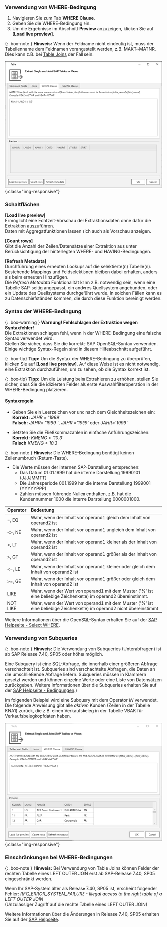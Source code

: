
### Verwendung von WHERE-Bedingung

1. Navigieren Sie zum Tab **WHERE Clause**.
2. Geben Sie die WHERE-Bedingung ein.
3. Um die Ergebnisse im Abschnitt **Preview** anzuzeigen, klicken Sie auf **[Load live preview]**.

{: .box-note }
**Hinweis:** Wenn der Feldname nicht eindeutig ist, muss der Tabellenname dem Feldnamen vorangestellt werden, z.B. MAKT~MATNR. Dies kann z.B. bei [Table Joins](./table-joins) der Fall sein.

![Extraction-Settings-01](/img/content/xu/Table-Extraction-Where-Clause.png){:class="img-responsive"}


### Schaltflächen
**[Load live preview]** <br>
Ermöglicht eine Echtzeit-Vorschau der Extraktionsdaten ohne dafür die Extraktion auszuführen. <br>
Daten mit Aggregatfunktionen lassen sich auch als Vorschau anzeigen. 
 
**[Count rows]** <br>
Gibt die Anzahl der Zeilen/Datensätze einer Extraktion aus unter Berücksichtigung der hinterlegten WHERE- und HAVING-Bedingungen. 

**[Refresh Metadata]** <br>
Durchführung eines erneuten Lookups auf die selektierte(n) Tabelle(n). Bestehende Mappings und Feldselektionen bleiben dabei erhalten, anders als beim erneuten Hinzufügen.<br>
Die *Refresh Metadata* Funktionalität kann z.B. notwendig sein, wenn eine Tabelle SAP-seitig angepasst, ein anderes Quellsystem angebunden, oder ein Update des Quellsystems durchgeführt wurde. In solchen Fällen kann es zu Datenschiefständen kommen, die durch diese Funktion bereinigt werden.   
 


### Syntax der WHERE-Bedingung  

{: .box-warning }
**Warnung! Fehlschlagen der Extraktion wegen Syntaxfehler!** <br>
Die Extraktionen schlagen fehl, wenn in der WHERE-Bedingung eine falsche Syntax verwendet wird.<br>
Stellen Sie sicher, dass Sie die korrekte SAP OpenSQL-Syntax verwenden. Einige wichtige Syntax-Regeln sind in diesem Hilfeabschnitt aufgeführt.

{: .box-tip}
**Tipp:** Um die Syntax der WHERE-Bedingung zu überprüfen, klicken Sie auf **[Load live preview]**. Auf diese Weise ist es nicht notwendig, eine Extraktion durchzuführen, um zu sehen, ob die Syntax korrekt ist.

{: .box-tip}
**Tipp:** Um die Leistung beim Extrahieren zu erhöhen, stellen Sie sicher, dass Sie die idizierten Felder als erste Auswahlfilteroperation in der WHERE-Bedingung platzieren.


#### Syntaxregeln

- Geben Sie ein Leerzeichen vor und nach dem Gleichheitszeichen ein:<br>
 **Korrekt:** *JAHR = '1999'* <br>
 **Falsch:** *JAHR= '1999 '*, *JAHR ='1999'* oder *JAHR='1999'*

- Setzten Sie die Fließkommazahlen in einfache Anführungszeichen: <br>
**Korrekt:** *KMENG > '10.3'* <br>
**Falsch** *KMENG > 10.3*


{: .box-note }
**Hinweis:** Die WHERE-Bedingung benötigt keinen Zeilenumbruch (Return-Taste).

- Die Werte müssen der internen SAP-Darstellung entsprechen:<br>
  - Das Datum 01.01.1999 hat die interne Darstellung 19990101 (JJJJMMTT) 
  - Die Jahresperiode 001.1999 hat die interne Darstellung 1999001 (YYYYYPPP)
  - Zahlen müssen führende Nullen enthalten, z.B. hat die Kundennummer 1000 die interne Darstellung 0000001000.

| Operator   |      Bedeutung      |  
|----------|:------------- |
| =, EQ |  Wahr, wenn der Inhalt von operand1 gleich dem Inhalt von operand2 ist|
|<>, NE |Wahr, wenn der Inhalt von operand1 ungleich dem Inhalt von operand2 ist|
| <, LT | Wahr, wenn der Inhalt von operand1 kleiner als der Inhalt von operand2 ist|
|>, GT |  Wahr, wenn der Inhalt von operand1 größer als der Inhalt von operand2 ist|
| <=, LE | Wahr, wenn der Inhalt von operand1 kleiner oder gleich dem Inhalt von operand2 ist|
|>=, GE |  Wahr, wenn der Inhalt von operand1 größer oder gleich dem Inhalt von operand2 ist|
| LIKE |  Wahr, wenn der Wert von operand1 mit dem Muster ('%' ist eine beliebige Zeichenkette) im operand2 übereinstimmt.|
| NOT LIKE |  Wahr, wenn der Wert von operand1 mit dem Muster ('%' ist eine beliebige Zeichenkette) im operand2 nicht übereinstimmt |

 Weitere Informationen über die OpenSQL-Syntax erhalten Sie auf der [SAP Helpseite - Select WHERE](https://help.sap.com/doc/abapdocu_752_index_htm/7.52/de-DE/abapwhere.htm?file=abapwhere.htm). 

### Verwendung von Subqueries

{: .box-note }
**Hinweis:** Die Verwendung von Subqueries (Unterabfragen) ist ab SAP Release 7.40, SP05 oder höher möglich.

Eine Subquery ist eine SQL-Abfrage, die innerhalb einer größeren Abfrage verschachtelt ist. 
Subqueries sind verschachtelte Abfragen, die Daten an die umschließende Abfrage liefern. Subqueries müssen in Klammern gesetzt werden und können einzelne Werte oder eine Liste von Datensätzen zurückgeben.
Weitere Informationen über die Subqueries erhalten Sie auf der [SAP Helpseite - Bedingungen](https://help.sap.com/doc/abapdocu_752_index_htm/7.52/en-US/abenwhere_logexp_in_subquery.htm).)

Im folgenden Beispiel wird eine Subquery mit dem Operator *IN* verwendet. 
Die folgende Anweisung gibt alle *aktiven* Kunden (Zeilen in der Tabelle KNA1) zurück, die z.B. einen Verkaufsbeleg in der Tabelle VBAK für Verkaufsbelegkopfdaten haben.

![WHERE Clause Subquery](/img/content/table/table_where_sub-select.png){:class="img-responsive"}

### Einschränkungen bei WHERE-Bedingungen

{: .box-note }
**Hinweis:** 
Bei Verwendung von Table Joins können Felder der rechten Tabelle eines LEFT OUTER JOIN erst ab SAP-Release 7.40, SP05 eingeschränkt werden. <br>

Wenn Ihr SAP-System älter als Release 7.40, SP05 ist, erscheint folgender Fehler:
*RFC_ERROR_SYSTEM_FAILURE - Illegal access to the right table of a LEFT OUTER JOIN*<br>
(Unzulässiger Zugriff auf die rechte Tabelle eines LEFT OUTER JOIN)


Weitere Informationen über die Änderungen in Release 7.40, SP05 erhalten Sie auf der [SAP Helpseite](https://help.sap.com/doc/abapdocu_750_index_htm/7.50/de-DE/abennews-740_sp05-open_sql.htm#!ABAP_MODIFICATION_5@5@).


